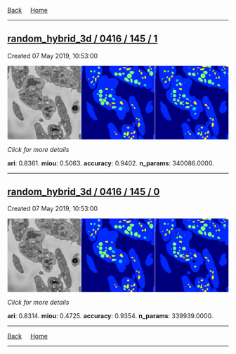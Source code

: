 
[Back](..)&nbsp;&nbsp;&nbsp;&nbsp;&nbsp;[Home](https://leapmanlab.github.io/snapshots)

---

<div class="summary"><a href="1"><h2>random_hybrid_3d / 0416 / 145 / 1</h2></a><p>Created 07 May 2019, 10:53:00
</p><a href="1"><img src="1/media/summary.png" align="center"></a><p>
<i>Click for more details</i>
</p></div>

**ari**: 0.8361. **miou**: 0.5063. **accuracy**: 0.9402. **n_params**: 340086.0000. 

---

<div class="summary"><a href="0"><h2>random_hybrid_3d / 0416 / 145 / 0</h2></a><p>Created 07 May 2019, 10:53:00
</p><a href="0"><img src="0/media/summary.png" align="center"></a><p>
<i>Click for more details</i>
</p></div>

**ari**: 0.8314. **miou**: 0.4725. **accuracy**: 0.9354. **n_params**: 339939.0000. 

---

[Back](..)&nbsp;&nbsp;&nbsp;&nbsp;&nbsp;[Home](https://leapmanlab.github.io/snapshots)

---